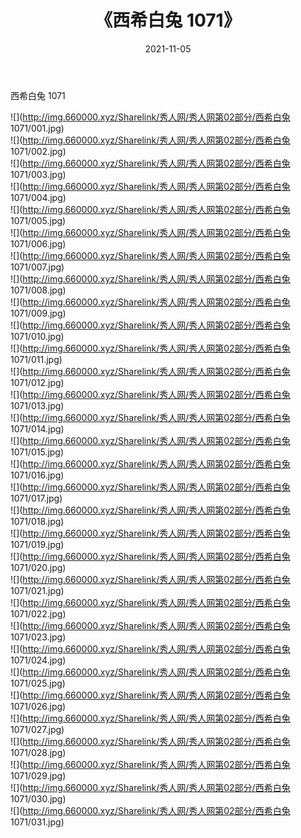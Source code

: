﻿---
layout: post
title:  《西希白兔 1071》
date:   2021-11-05
img: http://img.660000.xyz/Sharelink/秀人网/秀人网第02部分/西希白兔 1071/000.jpg
categories: [美女, 清纯, 唯美]
---

西希白兔 1071

  ![](http://img.660000.xyz/Sharelink/秀人网/秀人网第02部分/西希白兔 1071/001.jpg) <br> ![](http://img.660000.xyz/Sharelink/秀人网/秀人网第02部分/西希白兔 1071/002.jpg) <br> ![](http://img.660000.xyz/Sharelink/秀人网/秀人网第02部分/西希白兔 1071/003.jpg) <br> ![](http://img.660000.xyz/Sharelink/秀人网/秀人网第02部分/西希白兔 1071/004.jpg) <br> ![](http://img.660000.xyz/Sharelink/秀人网/秀人网第02部分/西希白兔 1071/005.jpg) <br> ![](http://img.660000.xyz/Sharelink/秀人网/秀人网第02部分/西希白兔 1071/006.jpg) <br> ![](http://img.660000.xyz/Sharelink/秀人网/秀人网第02部分/西希白兔 1071/007.jpg) <br> ![](http://img.660000.xyz/Sharelink/秀人网/秀人网第02部分/西希白兔 1071/008.jpg) <br> ![](http://img.660000.xyz/Sharelink/秀人网/秀人网第02部分/西希白兔 1071/009.jpg) <br> ![](http://img.660000.xyz/Sharelink/秀人网/秀人网第02部分/西希白兔 1071/010.jpg) <br> ![](http://img.660000.xyz/Sharelink/秀人网/秀人网第02部分/西希白兔 1071/011.jpg) <br> ![](http://img.660000.xyz/Sharelink/秀人网/秀人网第02部分/西希白兔 1071/012.jpg) <br> ![](http://img.660000.xyz/Sharelink/秀人网/秀人网第02部分/西希白兔 1071/013.jpg) <br> ![](http://img.660000.xyz/Sharelink/秀人网/秀人网第02部分/西希白兔 1071/014.jpg) <br> ![](http://img.660000.xyz/Sharelink/秀人网/秀人网第02部分/西希白兔 1071/015.jpg) <br> ![](http://img.660000.xyz/Sharelink/秀人网/秀人网第02部分/西希白兔 1071/016.jpg) <br> ![](http://img.660000.xyz/Sharelink/秀人网/秀人网第02部分/西希白兔 1071/017.jpg) <br> ![](http://img.660000.xyz/Sharelink/秀人网/秀人网第02部分/西希白兔 1071/018.jpg) <br> ![](http://img.660000.xyz/Sharelink/秀人网/秀人网第02部分/西希白兔 1071/019.jpg) <br> ![](http://img.660000.xyz/Sharelink/秀人网/秀人网第02部分/西希白兔 1071/020.jpg) <br> ![](http://img.660000.xyz/Sharelink/秀人网/秀人网第02部分/西希白兔 1071/021.jpg) <br> ![](http://img.660000.xyz/Sharelink/秀人网/秀人网第02部分/西希白兔 1071/022.jpg) <br> ![](http://img.660000.xyz/Sharelink/秀人网/秀人网第02部分/西希白兔 1071/023.jpg) <br> ![](http://img.660000.xyz/Sharelink/秀人网/秀人网第02部分/西希白兔 1071/024.jpg) <br> ![](http://img.660000.xyz/Sharelink/秀人网/秀人网第02部分/西希白兔 1071/025.jpg) <br> ![](http://img.660000.xyz/Sharelink/秀人网/秀人网第02部分/西希白兔 1071/026.jpg) <br> ![](http://img.660000.xyz/Sharelink/秀人网/秀人网第02部分/西希白兔 1071/027.jpg) <br> ![](http://img.660000.xyz/Sharelink/秀人网/秀人网第02部分/西希白兔 1071/028.jpg) <br> ![](http://img.660000.xyz/Sharelink/秀人网/秀人网第02部分/西希白兔 1071/029.jpg) <br> ![](http://img.660000.xyz/Sharelink/秀人网/秀人网第02部分/西希白兔 1071/030.jpg) <br> ![](http://img.660000.xyz/Sharelink/秀人网/秀人网第02部分/西希白兔 1071/031.jpg) <br>